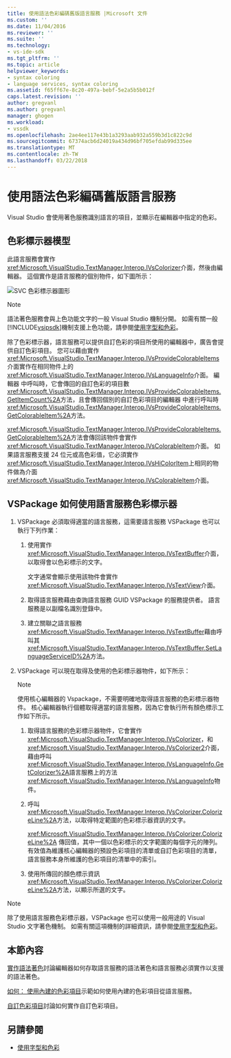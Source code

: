 ```yaml
---
title: 使用語法色彩編碼舊版語言服務 |Microsoft 文件
ms.custom: ''
ms.date: 11/04/2016
ms.reviewer: ''
ms.suite: ''
ms.technology:
- vs-ide-sdk
ms.tgt_pltfrm: ''
ms.topic: article
helpviewer_keywords:
- syntax coloring
- language services, syntax coloring
ms.assetid: f65ff67e-8c20-497a-bebf-5e2a5b5b012f
caps.latest.revision: ''
author: gregvanl
ms.author: gregvanl
manager: ghogen
ms.workload:
- vssdk
ms.openlocfilehash: 2ae4ee117e43b1a3293aab932a559b3d1c822c9d
ms.sourcegitcommit: 67374acb6d24019a434d96bf705efdab99d335ee
ms.translationtype: MT
ms.contentlocale: zh-TW
ms.lasthandoff: 03/22/2018
---
```

# <a name="syntax-coloring-in-a-legacy-language-service"></a>使用語法色彩編碼舊版語言服務

Visual Studio 會使用著色服務識別語言的項目，並顯示在編輯器中指定的色彩。

## <a name="colorizer-model"></a>色彩標示器模型
 此語言服務會實作<xref:Microsoft.VisualStudio.TextManager.Interop.IVsColorizer>介面，然後由編輯器。 這個實作是語言服務的個別物件，如下圖所示：

 ![SVC 色彩標示器圖形](../../extensibility/internals/media/figlgsvccolorizer.gif)

> [!NOTE]
>  語法著色服務會與上色功能文字的一般 Visual Studio 機制分開。 如需有關一般[!INCLUDE[vsipsdk](../../extensibility/includes/vsipsdk_md.md)]機制支援上色功能，請參閱[使用字型和色彩](../../extensibility/using-fonts-and-colors.md)。

 除了色彩標示器，語言服務可以提供自訂色彩的項目所使用的編輯器中，廣告會提供自訂色彩項目。 您可以藉由實作<xref:Microsoft.VisualStudio.TextManager.Interop.IVsProvideColorableItems>介面實作在相同物件上的<xref:Microsoft.VisualStudio.TextManager.Interop.IVsLanguageInfo>介面。 編輯器 中呼叫時，它會傳回的自訂色彩的項目數<xref:Microsoft.VisualStudio.TextManager.Interop.IVsProvideColorableItems.GetItemCount%2A>方法，且會傳回個別的自訂色彩項目的編輯器 中進行呼叫時<xref:Microsoft.VisualStudio.TextManager.Interop.IVsProvideColorableItems.GetColorableItem%2A>方法。

 <xref:Microsoft.VisualStudio.TextManager.Interop.IVsProvideColorableItems.GetColorableItem%2A>方法會傳回該物件會實作<xref:Microsoft.VisualStudio.TextManager.Interop.IVsColorableItem>介面。 如果語言服務支援 24 位元或高色彩值，它必須實作<xref:Microsoft.VisualStudio.TextManager.Interop.IVsHiColorItem>上相同的物件做為介面<xref:Microsoft.VisualStudio.TextManager.Interop.IVsColorableItem>介面。

## <a name="how-a-vspackage-uses-a-language-service-colorizer"></a>VSPackage 如何使用語言服務色彩標示器

1.  VSPackage 必須取得適當的語言服務，這需要語言服務 VSPackage 也可以執行下列作業：

    1.  使用實作<xref:Microsoft.VisualStudio.TextManager.Interop.IVsTextBuffer>介面，以取得會以色彩標示的文字。

         文字通常會顯示使用該物件會實作<xref:Microsoft.VisualStudio.TextManager.Interop.IVsTextView>介面。

    2.  取得語言服務藉由查詢語言服務 GUID VSPackage 的服務提供者。 語言服務是以副檔名識別登錄中。

    3.  建立關聯之語言服務<xref:Microsoft.VisualStudio.TextManager.Interop.IVsTextBuffer>藉由呼叫其<xref:Microsoft.VisualStudio.TextManager.Interop.IVsTextBuffer.SetLanguageServiceID%2A>方法。

2.  VSPackage 可以現在取得及使用的色彩標示器物件，如下所示：

    > [!NOTE]
    > 使用核心編輯器的 Vspackage，不需要明確地取得語言服務的色彩標示器物件。 核心編輯器執行個體取得適當的語言服務，因為它會執行所有顏色標示工作如下所示。

    1.  取得語言服務的色彩標示器物件，它會實作<xref:Microsoft.VisualStudio.TextManager.Interop.IVsColorizer>，和<xref:Microsoft.VisualStudio.TextManager.Interop.IVsColorizer2>介面，藉由呼叫<xref:Microsoft.VisualStudio.TextManager.Interop.IVsLanguageInfo.GetColorizer%2A>語言服務上的方法<xref:Microsoft.VisualStudio.TextManager.Interop.IVsLanguageInfo>物件。

    2.  呼叫<xref:Microsoft.VisualStudio.TextManager.Interop.IVsColorizer.ColorizeLine%2A>方法，以取得特定範圍的色彩標示器資訊的文字。

         <xref:Microsoft.VisualStudio.TextManager.Interop.IVsColorizer.ColorizeLine%2A> 傳回值，其中一個以色彩標示的文字範圍的每個字元的陣列。 有效值為維護核心編輯器的預設色彩項目的清單或自訂色彩項目的清單，語言服務本身所維護的色彩項目的清單中的索引。

    3.  使用所傳回的顏色標示資訊<xref:Microsoft.VisualStudio.TextManager.Interop.IVsColorizer.ColorizeLine%2A>方法，以顯示所選的文字。

> [!NOTE]
>  除了使用語言服務色彩標示器，VSPackage 也可以使用一般用途的 Visual Studio 文字著色機制。 如需有關這項機制的詳細資訊，請參閱[使用字型和色彩](../../extensibility/using-fonts-and-colors.md)。

## <a name="in-this-section"></a>本節內容
 [實作語法著色](../../extensibility/internals/implementing-syntax-coloring.md)討論編輯器如何存取語言服務的語法著色和語言服務必須實作以支援的語法著色。

 [如何： 使用內建的色彩項目](../../extensibility/internals/how-to-use-built-in-colorable-items.md)示範如何使用內建的色彩項目從語言服務。

 [自訂色彩項目](../../extensibility/internals/custom-colorable-items.md)討論如何實作自訂色彩項目。

## <a name="see-also"></a>另請參閱

- [使用字型和色彩](../../extensibility/using-fonts-and-colors.md)